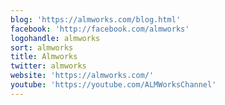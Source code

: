 ```yaml
---
blog: 'https://almworks.com/blog.html'
facebook: 'http://facebook.com/almworks'
logohandle: almworks
sort: almworks
title: Almworks
twitter: almworks
website: 'https://almworks.com/'
youtube: 'https://youtube.com/ALMWorksChannel'
---
```

